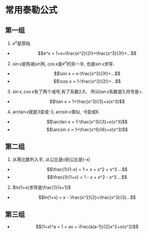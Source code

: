 # 常用泰勒公式
## 第一组
1. $e^x$是原始
* $$e^x = 1+x+\frac{x^2}{2!}+\frac{x^3}{3!}+...$$
2. $\sin x$是狗减sin狗, $\cos x$是$e^x$的另一半, 也是$\sin x$求导. 
* $$\sin x = x-\frac{x^3}{3!}+...$$
* $$\cos x = 1-\frac{x^2}{2!}+...$$
3. $\sin x,\cos x$有了两个减号,有了系数2,6， 所以$\tan x$系数是3,符号是+. 
* $$\tan x = 1+\frac{x^3}{3}+o(x^3)$$
4. $\arctan x$就是3变成-3, $\arcsin x$类似, -6变成6.
* $$\arctan x = 1-\frac{x^3}{3}+o(x^3)$$
* $$\arcsin x = 1+\frac{x^6}{6}+o(x^3)$$

## 第二组
1. 从等比数列入手, 从公比是x到公比是(-x)
* $$\frac{1}{1-x} = 1 + x + x^2 + x^3 ...$$
* $$\frac{1}{1+x} = 1 - x + x^2 - x^3 ...$$
2. $ln(1+x)求导是\frac{1}{x+1}$
* $$ln(1+x) = x - \frac{x^2}{2}+\frac{x^3}{3}...$$

## 第三组
* $$(1+x)^a = 1 + ax + \frac{a(a-1)}{2}x^2+o(x^2)$$
